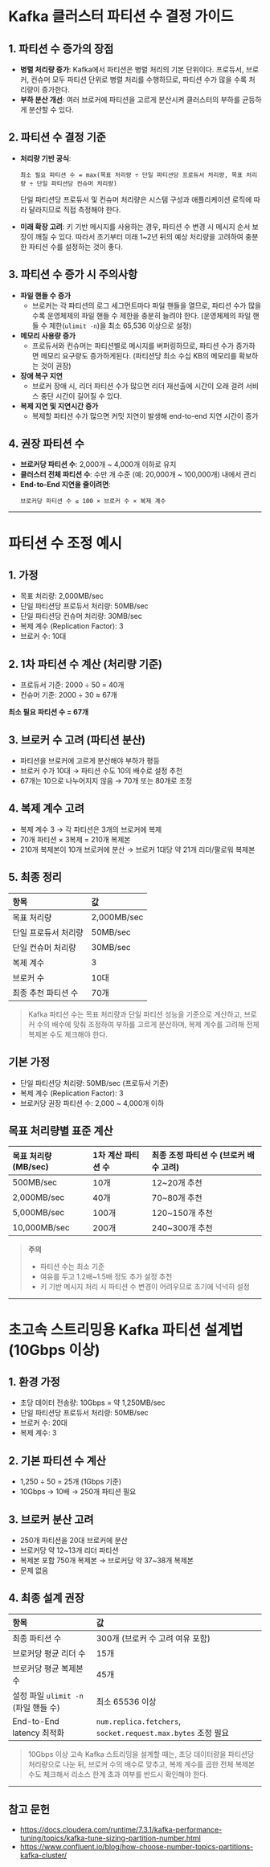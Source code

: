 
# Kafka 클러스터 파티션 수 결정 가이드

## 1. 파티션 수 증가의 장점
- **병렬 처리량 증가**: Kafka에서 파티션은 병렬 처리의 기본 단위이다. 프로듀서, 브로커, 컨슈머 모두 파티션 단위로 병렬 처리를 수행하므로, 파티션 수가 많을 수록 처리량이 증가한다.
- **부하 분산 개선**: 여러 브로커에 파티션을 고르게 분산시켜 클러스터의 부하를 균등하게 분산할 수 있다.

## 2. 파티션 수 결정 기준
- **처리량 기반 공식**:
  ```
  최소 필요 파티션 수 = max(목표 처리량 ÷ 단일 파티션당 프로듀서 처리량, 목표 처리량 ÷ 단일 파티션당 컨슈머 처리량)
  ```
  단일 파티션당 프로듀서 및 컨슈머 처리량은 시스템 구성과 애플리케이션 로직에 따라 달라지므로 직접 측정해야 한다.

- **미래 확장 고려**: 키 기반 메시지를 사용하는 경우, 파티션 수 변경 시 메시지 순서 보장이 깨질 수 있다. 따라서 초기부터 미래 1~2년 뒤의 예상 처리량을 고려하여 충분한 파티션 수를 설정하는 것이 좋다.

## 3. 파티션 수 증가 시 주의사항

- **파일 핸들 수 증가**
  - 브로커는 각 파티션의 로그 세그먼트마다 파일 핸들을 열므로, 파티션 수가 많을수록 운영체제의 파일 핸들 수 제한을 충분히 늘려야 한다.
    (운영체제의 파일 핸들 수 제한(`ulimit -n`)을 최소 65,536 이상으로 설정)
- **메모리 사용량 증가**
  - 프로듀서와 컨슈머는 파티션별로 메시지를 버퍼링하므로, 파티션 수가 증가하면 메모리 요구량도 증가하게된다. 
    (파티션당 최소 수십 KB의 메모리를 확보하는 것이 권장)
- **장애 복구 지연**
  - 브로커 장애 시, 리더 파티션 수가 많으면 리더 재선출에 시간이 오래 걸려 서비스 중단 시간이 길어질 수 있다.
- **복제 지연 및 지연시간 증가**
  - 복제할 파티션 수가 많으면 커밋 지연이 발생해 end-to-end 지연 시간이 증가

## 4. 권장 파티션 수

- **브로커당 파티션 수**: 2,000개 ~ 4,000개 이하로 유지
- **클러스터 전체 파티션 수**: 수만 개 수준 (예: 20,000개 ~ 100,000개) 내에서 관리
- **End-to-End 지연을 줄이려면**:
  ```
  브로커당 파티션 수 ≤ 100 × 브로커 수 × 복제 계수
  ```

---

# 파티션 수 조정 예시

## 1. 가정
- 목표 처리량: 2,000MB/sec
- 단일 파티션당 프로듀서 처리량: 50MB/sec
- 단일 파티션당 컨슈머 처리량: 30MB/sec
- 복제 계수 (Replication Factor): 3
- 브로커 수: 10대

## 2. 1차 파티션 수 계산 (처리량 기준)
- 프로듀서 기준: 2000 ÷ 50 = 40개
- 컨슈머 기준: 2000 ÷ 30 ≈ 67개

**최소 필요 파티션 수 = 67개**

## 3. 브로커 수 고려 (파티션 분산)
- 파티션을 브로커에 고르게 분산해야 부하가 평등
- 브로커 수가 10대 → 파티션 수도 10의 배수로 설정 추천
- 67개는 10으로 나누어지지 않음 → 70개 또는 80개로 조정

## 4. 복제 계수 고려
- 복제 계수 3 → 각 파티션은 3개의 브로커에 복제
- 70개 파티션 × 3복제 = 210개 복제본
- 210개 복제본이 10개 브로커에 분산 → 브로커 1대당 약 21개 리더/팔로워 복제본

## 5. 최종 정리

| 항목 | 값 |
|:----|:---|
| 목표 처리량 | 2,000MB/sec |
| 단일 프로듀서 처리량 | 50MB/sec |
| 단일 컨슈머 처리량 | 30MB/sec |
| 복제 계수 | 3 |
| 브로커 수 | 10대 |
| 최종 추천 파티션 수 | 70개 |
 
> Kafka 파티션 수는 목표 처리량과 단일 파티션 성능을 기준으로 계산하고, 브로커 수의 배수에 맞춰 조정하여 부하를 고르게 분산하며, 복제 계수를 고려해 전체 복제본 수도 체크해야 한다.

## 기본 가정
- 단일 파티션당 처리량: 50MB/sec (프로듀서 기준)
- 복제 계수 (Replication Factor): 3
- 브로커당 권장 파티션 수: 2,000 ~ 4,000개 이하

## 목표 처리량별 표준 계산

| 목표 처리량 (MB/sec) | 1차 계산 파티션 수 | 최종 조정 파티션 수 (브로커 배수 고려) |
|:--------------------|:-------------------|:-------------------------------------|
| 500MB/sec | 10개 | 12~20개 추천 |
| 2,000MB/sec | 40개 | 70~80개 추천 |
| 5,000MB/sec | 100개 | 120~150개 추천 |
| 10,000MB/sec | 200개 | 240~300개 추천 |

> **주의**
> - 파티션 수는 최소 기준
> - 여유를 두고 1.2배~1.5배 정도 추가 설정 추천
> - 키 기반 메시지 처리 시 파티션 수 변경이 어려우므로 초기에 넉넉히 설정

---

# 초고속 스트리밍용 Kafka 파티션 설계법 (10Gbps 이상)

## 1. 환경 가정
- 초당 데이터 전송량: 10Gbps = 약 1,250MB/sec
- 단일 파티션당 프로듀서 처리량: 50MB/sec
- 브로커 수: 20대
- 복제 계수: 3

## 2. 기본 파티션 수 계산
- 1,250 ÷ 50 = 25개 (1Gbps 기준)
- 10Gbps → 10배 → 250개 파티션 필요

## 3. 브로커 분산 고려
- 250개 파티션을 20대 브로커에 분산
- 브로커당 약 12~13개 리더 파티션
- 복제본 포함 750개 복제본 → 브로커당 약 37~38개 복제본
- 문제 없음

## 4. 최종 설계 권장

| 항목 | 값 |
|:----|:---|
| 최종 파티션 수 | 300개 (브로커 수 고려 여유 포함) |
| 브로커당 평균 리더 수 | 15개 |
| 브로커당 평균 복제본 수 | 45개 |
| 설정 파일 `ulimit -n` (파일 핸들 수) | 최소 65536 이상 |
| End-to-End latency 최적화 | `num.replica.fetchers`, `socket.request.max.bytes` 조정 필요 |
 
> 10Gbps 이상 고속 Kafka 스트리밍을 설계할 때는, 초당 데이터량을 파티션당 처리량으로 나눈 뒤, 브로커 수의 배수로 맞추고, 복제 계수를 곱한 전체 복제본 수도 체크해서 리소스 한계 초과 여부를 반드시 확인해야 한다.

--- 

## 참고 문헌
- https://docs.cloudera.com/runtime/7.3.1/kafka-performance-tuning/topics/kafka-tune-sizing-partition-number.html
- https://www.confluent.io/blog/how-choose-number-topics-partitions-kafka-cluster/
